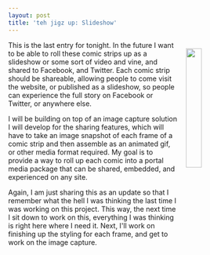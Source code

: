 ```yaml
---
layout: post
title: 'teh jigz up: Slideshow'
---
```

<p><img style="padding: 15px;" src="http://kinlane-productions.s3.amazonaws.com/api_evangelist_site/blog/screen_shot_2016_10_18_at_9.35.53_pm.png" alt="" width="25%" align="right" /></p>
<p>This is the last entry for tonight. In the future I want to be able to roll these comic strips up as a slideshow or some sort of video and vine, and shared to Facebook, and Twitter. Each&nbsp;comic strip should be shareable, allowing people to come visit the website, or published as a slideshow, so people can experience the full story on Facebook or Twitter, or anywhere else.</p>
<p>I will be building on top of an image capture solution I will develop for the sharing features, which will have to take an image snapshot of each frame of a comic strip and then assemble as an animated gif, or other media format required. My goal is to provide a way to roll up each comic into a portal media package that can be shared, embedded, and experienced on any site.</p>
<p>Again, I am just sharing this as an update so that I remember what the hell I was thinking the last time I was working on this project. This way, the next time I sit down to work on this, everything I was thinking is right here where I need it. Next, I'll work on finishing up the styling for each frame, and get to work on the image capture.</p>